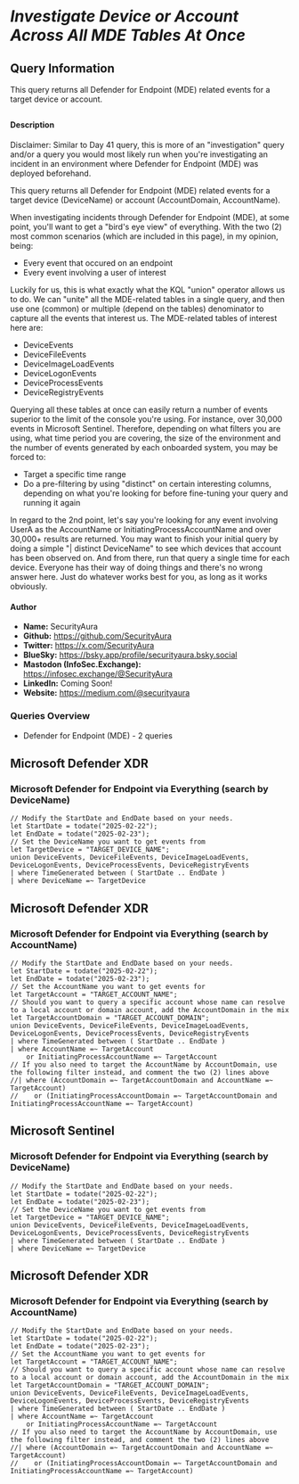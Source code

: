 # *Investigate Device or Account Across All MDE Tables At Once*

## Query Information

This query returns all Defender for Endpoint (MDE) related events for a target device or account.

##

#### Description

Disclaimer: Similar to Day 41 query, this is more of an "investigation" query and/or a query you would most likely run when you're investigating an incident in an environment where Defender for Endpoint (MDE) was deployed beforehand.

This query returns all Defender for Endpoint (MDE) related events for a target device (DeviceName) or account (AccountDomain, AccountName).

When investigating incidents through Defender for Endpoint (MDE), at some point, you'll want to get a "bird's eye view" of everything. With the two (2) most common scenarios (which are included in this page), in my opinion, being:

- Every event that occured on an endpoint
- Every event involving a user of interest

Luckily for us, this is what exactly what the KQL "union" operator allows us to do. We can "unite" all the MDE-related tables in a single query, and then use one (common) or multiple (depend on the tables) denominator to capture all the events that interest us. The MDE-related tables of interest here are:

- DeviceEvents
- DeviceFileEvents
- DeviceImageLoadEvents
- DeviceLogonEvents
- DeviceProcessEvents
- DeviceRegistryEvents

Querying all these tables at once can easily return a number of events superior to the limit of the console you're using. For instance, over 30,000 events in Microsoft Sentinel. Therefore, depending on what filters you are using, what time period you are covering, the size of the environment and the number of events generated by each onboarded system, you may be forced to:

- Target a specific time range
- Do a pre-filtering by using "distinct" on certain interesting columns, depending on what you're looking for before fine-tuning your query and running it again

In regard to the 2nd point, let's say you're looking for any event involving UserA as the AccountName or InitiatingProcessAccountName and over 30,000+ results are returned. You may want to finish your initial query by doing a simple "| distinct DeviceName" to see which devices that account has been observed on. And from there, run that query a single time for each device. Everyone has their way of doing things and there's no wrong answer here. Just do whatever works best for you, as long as it works obviously.

#### Author <Optional>
- **Name:** SecurityAura
- **Github:** https://github.com/SecurityAura
- **Twitter:** https://x.com/SecurityAura
- **BlueSky:** https://bsky.app/profile/securityaura.bsky.social
- **Mastodon (InfoSec.Exchange):** https://infosec.exchange/@SecurityAura
- **LinkedIn:** Coming Soon!
- **Website:** https://medium.com/@securityaura

### Queries Overview ###

- Defender for Endpoint (MDE) - 2 queries

## Microsoft Defender XDR ##
### Microsoft Defender for Endpoint via Everything (search by DeviceName) ###
```KQL
// Modify the StartDate and EndDate based on your needs.
let StartDate = todate("2025-02-22");
let EndDate = todate("2025-02-23");
// Set the DeviceName you want to get events from
let TargetDevice = "TARGET_DEVICE_NAME";
union DeviceEvents, DeviceFileEvents, DeviceImageLoadEvents, DeviceLogonEvents, DeviceProcessEvents, DeviceRegistryEvents
| where TimeGenerated between ( StartDate .. EndDate )
| where DeviceName =~ TargetDevice
```
## Microsoft Defender XDR ##
### Microsoft Defender for Endpoint via Everything (search by AccountName) ###
```KQL
// Modify the StartDate and EndDate based on your needs.
let StartDate = todate("2025-02-22");
let EndDate = todate("2025-02-23");
// Set the AccountName you want to get events for
let TargetAccount = "TARGET_ACCOUNT_NAME";
// Should you want to query a specific account whose name can resolve to a local account or domain account, add the AccountDomain in the mix
let TargetAccountDomain = "TARGET_ACCOUNT_DOMAIN";
union DeviceEvents, DeviceFileEvents, DeviceImageLoadEvents, DeviceLogonEvents, DeviceProcessEvents, DeviceRegistryEvents
| where TimeGenerated between ( StartDate .. EndDate )
| where AccountName =~ TargetAccount
    or InitiatingProcessAccountName =~ TargetAccount
// If you also need to target the AccountName by AccountDomain, use the following filter instead, and comment the two (2) lines above
//| where (AccountDomain =~ TargetAccountDomain and AccountName =~ TargetAccount)
//    or (InitiatingProcessAccountDomain =~ TargetAccountDomain and InitiatingProcessAccountName =~ TargetAccount)
```
## Microsoft Sentinel ##
### Microsoft Defender for Endpoint via Everything (search by DeviceName) ###
```KQL
// Modify the StartDate and EndDate based on your needs.
let StartDate = todate("2025-02-22");
let EndDate = todate("2025-02-23");
// Set the DeviceName you want to get events from
let TargetDevice = "TARGET_DEVICE_NAME";
union DeviceEvents, DeviceFileEvents, DeviceImageLoadEvents, DeviceLogonEvents, DeviceProcessEvents, DeviceRegistryEvents
| where TimeGenerated between ( StartDate .. EndDate )
| where DeviceName =~ TargetDevice
```
## Microsoft Defender XDR ##
### Microsoft Defender for Endpoint via Everything (search by AccountName) ###
```KQL
// Modify the StartDate and EndDate based on your needs.
let StartDate = todate("2025-02-22");
let EndDate = todate("2025-02-23");
// Set the AccountName you want to get events for
let TargetAccount = "TARGET_ACCOUNT_NAME";
// Should you want to query a specific account whose name can resolve to a local account or domain account, add the AccountDomain in the mix
let TargetAccountDomain = "TARGET_ACCOUNT_DOMAIN";
union DeviceEvents, DeviceFileEvents, DeviceImageLoadEvents, DeviceLogonEvents, DeviceProcessEvents, DeviceRegistryEvents
| where TimeGenerated between ( StartDate .. EndDate )
| where AccountName =~ TargetAccount
    or InitiatingProcessAccountName =~ TargetAccount
// If you also need to target the AccountName by AccountDomain, use the following filter instead, and comment the two (2) lines above
//| where (AccountDomain =~ TargetAccountDomain and AccountName =~ TargetAccount)
//    or (InitiatingProcessAccountDomain =~ TargetAccountDomain and InitiatingProcessAccountName =~ TargetAccount)
```
